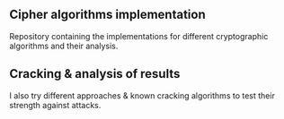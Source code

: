 ## Cipher algorithms implementation
Repository containing the implementations for different cryptographic algorithms and their analysis.
## Cracking & analysis of results
I also try different approaches & known cracking algorithms to test their strength against attacks.
